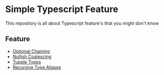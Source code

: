 # Simple Typescript Feature

This repository is all about Typescript feature's that you might don't know

## Feature

- [Optional Chaining](https://www.valentinog.com/blog/chaining/)
- [Nullish Coalescing](https://mariusschulz.com/blog/nullish-coalescing-the-operator-in-typescript)
- [Tupple Types](https://instil.co/blog/crazy-powerful-typescript-tuple-types/)
- [Recursive Type Aliases](https://dev.to/busypeoples/notes-on-typescript-recursive-types-and-immutability-5ck1)
